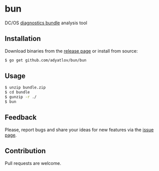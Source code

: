 # bun

DC/OS [diagnostics bundle](https://docs.mesosphere.com/1.11/cli/command-reference/dcos-node/dcos-node-diagnostics-create/) analysis tool

## Installation

Download binaries from the [release page](https://github.com/adyatlov/bun/releases) or install from source:

```bash
$ go get github.com/adyatlov/bun/bun
```

## Usage

```bash
$ unzip bundle.zip
$ cd bundle
$ gunzip -r ./
$ bun
```

## Feedback

Please, report bugs and share your ideas for new features via the [issue page](https://github.com/adyatlov/bun/issues).

## Contribution

Pull requests are welcome.

